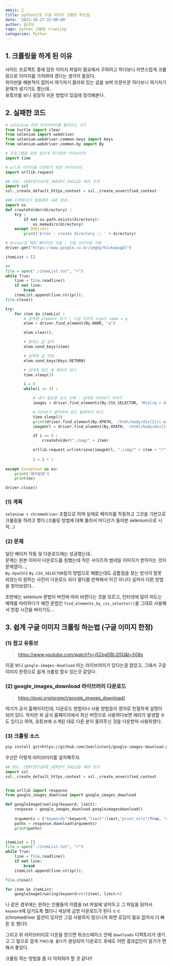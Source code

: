 ```yaml
---
emoji: 🧢
title: python으로 구글 이미지 크롤링 하는법
date: '2022-10-27 22:00:00'
author: 줌코딩
tags: python 크롤링 crawling
categories: Python
---
```


## 1. 크롤링을 하게 된 이유
사이드 프로젝트 중에 덤프 이미지 파일이 필요해서 구하려고 하다보니 자연스럽게 크롤링으로 이미지를 가져와야 겠다는 생각이 들었다.  
파이썬을 해본적이 없어서 여기저기 올라와 있는 글을 보며 뜨문뜨문 하다보니 여기저기 문제가 생기기도 했는데..  
유튜브를 보니 굉장히 쉬운 방법이 있길래 정리해본다.


## 2. 실패한 코드
```python
# selenium 관련 라이브러리를 불러오는 코드
from turtle import clear
from selenium import webdriver
from selenium.webdriver.common.keys import Keys
from selenium.webdriver.common.by import By

# 프로그램을 잠깐 멈추게 하기위한 라이브러리
import time

# url로 이미지를 다운받기 위한 라이브러리
import urllib.request

## SSL: CERTIFICATE_VERIFY_FAILED 에러 조치
import ssl
ssl._create_default_https_context = ssl._create_unverified_context

### 디렉토리가 없을경우 새로 생성.
import os
def createFolder(directory) :
    try :
        if not os.path.exists(directory):
            os.makedirs(directory)
    except OSError:
        print('Error : create directory :: ' + directory)

# driver로 해당 페이지로 이동 : 구글 이미지로 이동
driver.get("https://www.google.co.kr/imghp?hl=ko&ogbl")

itemList = []

## 
file = open("./itemList.txt", "r")
while True:
    line = file.readline()
    if not line:
        break
    itemList.append(line.strip());
file.close()

try:
    for item in itemList :
        # 검색창 element 찾기 / 구글 이미지 input name = q
        elem = driver.find_element(By.NAME, "q")

        elem.clear();

        # 원하는 값 입력
        elem.send_keys(item)

        # 입력한 값 전송
        elem.send_keys(Keys.RETURN)

        # 검색후 로드 될 때까지 대기
        time.sleep(3)

        i = 0
        while(i <= 4) :

            # 내가 필요한 요소 선택 : 검색한 미리보기 이미지
            images = driver.find_elements(By.CSS_SELECTOR, "#islrg > div > div > a > div > img")[i].click();

            # 미리보기 클릭하여 로드 될때까지 대기.
            time.sleep(3)
            print(driver.find_element(By.XPATH, '/html/body/div[2]/c-wiz/div[3]/div[2]/div[3]/div/div/div[3]/div[2]/c-wiz/div[1]/div[1]/div/div[2]/a/img'))
            imageUrl = driver.find_element(By.XPATH, '/html/body/div[2]/c-wiz/div[3]/div[2]/div[3]/div/div/div[3]/div[2]/c-wiz/div[1]/div[1]/div/div[2]/a/img').get_attribute("src") # 크게 뜬 이미지 선택하여 "src" 속성을 받아옴

            if i == 0 :
                createFolder("./img/" + item)

            urllib.request.urlretrieve(imageUrl, "./img/" + item + "/" + str(i) +".jpg")
            
            i = i + 1
            
except Exception as ex:
    print('에러발생')
    print(ex)

driver.close()
```

### (1) 계획
`selenium + chromedriver` 조합으로 하여 실제로 페이지를 작동하고 그것을 기반으로 크롤링을 하려고 했다.(크롤링 방법에 대해 몰라서 어디선가 들어본 selenium으로 시작...)  

### (2) 문제
일단 페이지 작동 및 다운로드에는 성공했는데..  
문제는 원본 이미지 다운로드를 원했는데 작은 사이즈의 썸네일 이미지가 받아지는 것이 문제였다...;  
`By.Xpath`나 `By.CSS_SELECTOR`등의 방법으로 해봤는데도 공톰점을 찾는 방식이 잘못 되었는지 원하는 사진이 다운로드 되다 말다를 반복해서 이건 아니다 싶어서 다른 방법을 찾아보았다..

초반에는 selenium 문법이 버전에 따라 바뀐다는 것을 모르고, 인터넷에 많이 떠도는 예제를 따라하다가 예전 문법인 `find_elements_by_css_selector()`을 그대로 사용해서 한참 시간을 버리기도...

## 3. 쉽게 구글 이미지 크롤링 하는법 (구글 이미지 한정)
### (1) 참고 유튜브
> https://www.youtube.com/watch?v=j5ZpgDBLQ5Q&t=508s

이걸 보니 `google-images-download` 라는 라이브러리가 있다는걸 알았고, 그래서 구글 이미지 한정으로 쉽게 크롤링 할수 있는것 같았다.

### (2) google_images_download 라이브러리 다운로드
> https://pypi.org/project/google_images_download/

여기가 공식 홈페이지인데, 다운로드 방법이나 사용 방법등이 영어로 친절하게 설명이 되어 있다.
하지만 위 공식 홈페이지에서 최신 버전으로 사용하다보면 에러가 발생할 수도 있다고 하여, 유튜브에 소개된 대로 다른 분이 올려주신 것을 다운받아 사용하였다.

### (3) 크롤링 소스

```bash
pip install git+https://github.com/Joeclinton1/google-images-download.git
```
우선은 이렇게 라이브러리를 설치해주자.


```python
## SSL: CERTIFICATE_VERIFY_FAILED 에러 조치
import ssl
ssl._create_default_https_context = ssl._create_unverified_context


from urllib import response
from google_images_download import google_images_download

def googleImageCrwaling(keyword, limit):
    response = google_images_download.googleimagesdownload()
    
    arguments = {"keywords":keyword,"limit":limit,"print_urls":True, "chromedriver" : "./chromedriver", "format" : "jpg"}
    paths = response.download(arguments)
    print(paths)


itemList = []
file = open("./itemList.txt", "r")
while True:
    line = file.readline()
    if not line:
        break
    itemList.append(line.strip());

file.close()

for item in itemList:
    googleImageCrwaling(keyword=str(item), limit=5)

```

나 같은 경우에는 원하는 인물들의 이름을 txt 파일에 넣어두고 그 파일을 읽어서 `keyword`에 담기도록 했더니 세상에 금방 다운로드가 된다 ㄷㄷ  
(chromedriver 옵션이 있지만 그걸 사용하지 않으니까 화면 로딩이 필요 없어서 더 빠른 듯 했다!)  

그리고 위 라이브러리로 다운을 받으면 워크스페이스 안에 `downloads` 디렉토리가 생기고 그 밑으로 검색 `키워드별 폴더`가 생성되어 다운로드 후에도 어떤 결과값인이 알기가 편해서 좋았다.

크롤링 하는 방법을 좀 더 익혀둬야 할 것 같다!!
